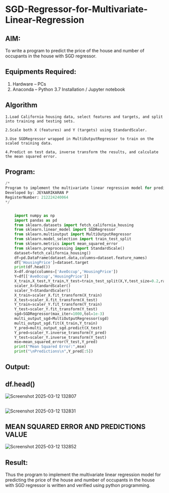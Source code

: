 # SGD-Regressor-for-Multivariate-Linear-Regression

## AIM:
To write a program to predict the price of the house and number of occupants in the house with SGD regressor.

## Equipments Required:
1. Hardware – PCs
2. Anaconda – Python 3.7 Installation / Jupyter notebook

## Algorithm
```
1.Load California housing data, select features and targets, and split into training and testing sets.

2.Scale both X (features) and Y (targets) using StandardScaler.

3.Use SGDRegressor wrapped in MultiOutputRegressor to train on the scaled training data.

4.Predict on test data, inverse transform the results, and calculate the mean squared error.
```
## Program:
```.py
/*
Program to implement the multivariate linear regression model for predicting the price of the house and number of occupants in the house with SGD regressor.
Developed by: JEYAARIKARAN P
RegisterNumber: 212224240064 
*/


    import numpy as np
    import pandas as pd
    from sklearn.datasets import fetch_california_housing
    from sklearn.linear_model import SGDRegressor
    from sklearn.multioutput import MultiOutputRegressor
    from sklearn.model_selection import train_test_split
    from sklearn.metrics import mean_squared_error
    from sklearn.preprocessing import StandardScale()
    dataset=fetch_california_housing()
    df=pd.DataFrame(dataset.data,columns=dataset.feature_names)
    df['HousingPrice']=dataset.target
    print(df.head())
    X=df.drop(columns=['AveOccup','HousingPrice'])
    Y=df[['AveOccup','HousingPrice']]
    X_train,X_test,Y_train,Y_test=train_test_split(X,Y,test_size=0.2,random_state=42)
    scaler_X=StandardScaler()
    scaler_Y=StandardScaler()
    X_train=scaler_X.fit_transform(X_train)
    X_test=scaler_X.fit_transform(X_test)
    Y_train=scaler_Y.fit_transform(Y_train)
    Y_test=scaler_Y.fit_transform(Y_test)
    sgd=SGDRegressor(max_iter=1000,tol=1e-3)
    multi_output_sgd=MultiOutputRegressor(sgd)
    multi_output_sgd.fit(X_train,Y_train)
    Y_pred=multi_output_sgd.predict(X_test)
    Y_pred=scaler_Y.inverse_transform(Y_pred)
    Y_test=scaler_Y.inverse_transform(Y_test)
    mse=mean_squared_error(Y_test,Y_pred)
    print("Mean Squared Error:",mse)
    print("\nPredictions\n",Y_pred[:5])


```

## Output:
## df.head()
![Screenshot 2025-03-12 132807](https://github.com/user-attachments/assets/812e9d4c-7150-4fb6-9ceb-ac098b1569cc)


##
![Screenshot 2025-03-12 132831](https://github.com/user-attachments/assets/35af689e-b53d-469c-8012-8a1d53b42c33)


## MEAN SQUARED ERROR AND PREDICTIONS VALUE
![Screenshot 2025-03-12 132852](https://github.com/user-attachments/assets/826bcf43-9e1e-4db0-ba51-45b35efa105a)



## Result:
Thus the program to implement the multivariate linear regression model for predicting the price of the house and number of occupants in the house with SGD regressor is written and verified using python programming.
